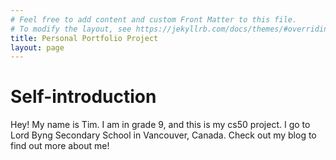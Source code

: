 ```yaml
---
# Feel free to add content and custom Front Matter to this file.
# To modify the layout, see https://jekyllrb.com/docs/themes/#overriding-theme-defaults
title: Personal Portfolio Project
layout: page
---
```


# Self-introduction

Hey! My name is Tim. I am in grade 9, and this is my cs50 project. I go to Lord Byng Secondary School in Vancouver, Canada. Check out my blog to find out more about me!